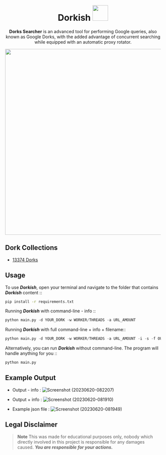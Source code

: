 <div align="center">

# Dorkish <img src="https://korben.info/app/uploads/2019/06/googledork.jpg" width="50px">

**Dorks Searcher** is an advanced tool for performing Google queries, also known as Google Dorks, with the added advantage of concurrent searching while equipped with an automatic proxy rotator.

<img src="https://1.bp.blogspot.com/-H0LJDWx6w7k/Uz5pUSj3TPI/AAAAAAAAAPI/w-I-i5LwLvM/s1600/OnionBD-Google.dork.gif" width="600" height="auto">

</div>

## **Dork Collections**

- [13374 Dorks](https://raw.githubusercontent.com/x404xx/Dorkish-Searcher/main/dorks_collection.txt)

## **Usage**

To use _**Dorkish**_, open your terminal and navigate to the folder that contains _**Dorkish**_ content ::

```sh
pip install -r requirements.txt
```

Running _**Dorkish**_ with command-line - info ::

```python
python main.py -d YOUR_DORK -w WORKER/THREADS -a URL_AMOUNT
```

Running _**Dorkish**_ with full command-line + info + filename::

```python
python main.py -d YOUR_DORK -w WORKER/THREADS -a URL_AMOUNT -i -s -f OUTPUT_FILENAME(Without Extension)
```

Alternatively, you can run _**Dorkish**_ without command-line. The program will handle anything for you ::

```python
python main.py
```

## **Example Output**

- Output - info :
![Screenshot (20230620-082207)](https://github.com/x404xx/Dorkish-Searcher/assets/114883816/273977bd-31bc-4b9a-8339-fad619404707)

- Output + info :
![Screenshot (20230620-081910)](https://github.com/x404xx/Dorkish-Searcher/assets/114883816/2425ba42-2686-4b22-b91c-aeb1e93e5356)

- Example json file :
![Screenshot (20230620-081949)](https://github.com/x404xx/Dorkish-Searcher/assets/114883816/e07c2dca-a9f6-45e0-a533-d1dcb9de7612)

## **Legal Disclaimer**

> **Note**
> This was made for educational purposes only, nobody which directly involved in this project is responsible for any damages caused. **_You are responsible for your actions._**
